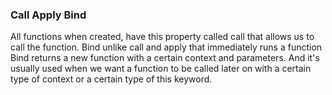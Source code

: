
### Call Apply Bind

All functions when created, have this property called call that allows us to call the function.
Bind unlike call and apply that immediately runs a function Bind returns a new function with a certain context and parameters.
And it's usually used when we want a function to be called later on with a certain type of context or a certain type of this keyword.
